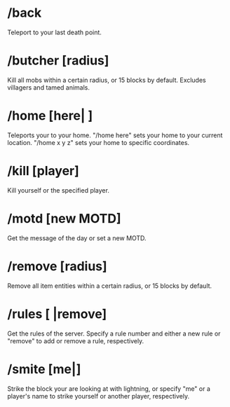 # /back  
Teleport to your last death point.  
# /butcher [radius]  
Kill all mobs within a certain radius, or 15 blocks by default. Excludes villagers and tamed animals.  
# /home [here|<x> <y> <z>]  
Teleports your to your home. "/home here" sets your home to your current location. "/home x y z" sets your home to specific coordinates.  
# /kill [player]  
Kill yourself or the specified player.  
# /motd [new MOTD]  
Get the message of the day or set a new MOTD.  
# /remove [radius]  
Remove all item entities within a certain radius, or 15 blocks by default.  
# /rules [<number> <new rule>|remove]  
Get the rules of the server. Specify a rule number and either a new rule or "remove" to add or remove a rule, respectively.  
# /smite [me|<player>]
Strike the block your are looking at with lightning, or specify "me" or a player's name to strike yourself or another player, respectively.